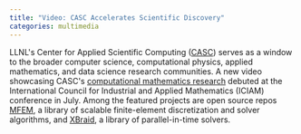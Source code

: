 ```yaml
---
title: "Video: CASC Accelerates Scientific Discovery"
categories: multimedia
---
```


LLNL's Center for Applied Scientific Computing ([CASC](https://computing.llnl.gov/casc)) serves as a window to the broader computer science, computational physics, applied mathematics, and data science research communities. A new video showcasing CASC's [computational mathematics research](https://youtu.be/5CIeSLWs7hI) debuted at the International Council for Industrial and Applied Mathematics (ICIAM) conference in July. Among the featured projects are open source repos [MFEM](https://mfem.org/), a library of scalable finite-element discretization and solver algorithms, and [XBraid](https://github.com/XBraid/xbraid), a library of parallel-in-time solvers.
